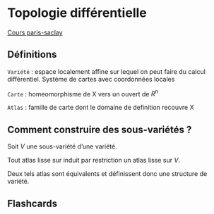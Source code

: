 # Topologie différentielle

[Cours paris-saclay](https://www.imo.universite-paris-saclay.fr/~pmassot/enseignement/mat553/chap-varietes.html)

## Définitions

`Variété`
: espace localement affine sur lequel on peut faire du calcul différentiel. Système de cartes avec coordonnées locales

`Carte`
: homeomorphisme de X vers un ouvert de $R^n$

`Atlas`
: famille de carte dont le domaine de definition recouvre X

## Comment construire des sous-variétés ?

Soit $V$ une sous-variété d’une variété.

Tout atlas lisse sur induit par restriction un atlas lisse sur $V$.

Deux tels atlas sont équivalents et définissent donc une structure de variété.

## Flashcards
